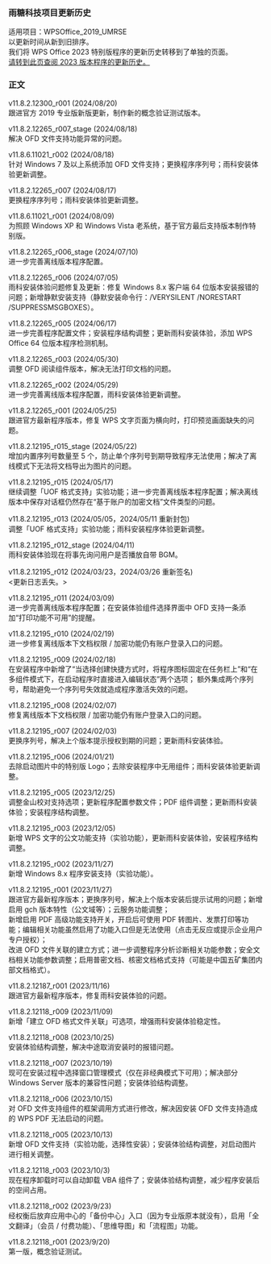 ### 雨糖科技项目更新历史
适用项目：WPSOffice_2019_UMRSE<br>
以更新时间从新到旧排序。<br>
我们将 WPS Office 2023 特别版程序的更新历史转移到了单独的页面。<br>
[请转到此页查阅 2023 版本程序的更新历史。](https://github.com/RainCandyTech/RCProject_UpdateHistory/blob/main/WPSOffice_2023_UMRSE.md)

### 正文
v11.8.2.12300_r001 (2024/08/20)<br>
跟进官方 2019 专业版新版更新，制作新的概念验证测试版本。

v11.8.2.12265_r007_stage (2024/08/18)<br>
解决 OFD 文件支持功能异常的问题。

v11.8.6.11021_r002 (2024/08/18)<br>
针对 Windows 7 及以上系统添加 OFD 文件支持；更换程序序列号；雨科安装体验更新调整。

v11.8.2.12265_r007 (2024/08/17)<br>
更换程序序列号；雨科安装体验更新调整。

v11.8.6.11021_r001 (2024/08/09)<br>
为照顾 Windows XP 和 Windows Vista 老系统，基于官方最后支持版本制作特别版。

v11.8.2.12265_r006_stage (2024/07/10)<br>
进一步完善离线版本程序配置。

v11.8.2.12265_r006 (2024/07/05)<br>
雨科安装体验问题修复及更新：修复 Windows 8.x 客户端 64 位版本安装报错的问题；新增静默安装支持（静默安装命令行：/VERYSILENT /NORESTART /SUPPRESSMSGBOXES）。

v11.8.2.12265_r005 (2024/06/17)<br>
进一步完善程序配置文件；安装程序结构调整；更新雨科安装体验，添加 WPS Office 64 位版本程序检测机制。

v11.8.2.12265_r003 (2024/05/30)<br>
调整 OFD 阅读组件版本，解决无法打印文档的问题。

v11.8.2.12265_r002 (2024/05/29)<br>
进一步完善离线版本程序配置，雨科安装体验更新调整。

v11.8.2.12265_r001 (2024/05/25)<br>
跟进官方最新程序版本，修复 WPS 文字页面为横向时，打印预览画面缺失的问题。

v11.8.2.12195_r015_stage (2024/05/22)<br>
增加内置序列号数量至 5 个，防止单个序列号到期导致程序无法使用；解决了离线模式下无法将文档导出为图片的问题。

v11.8.2.12195_r015 (2024/05/17)<br>
继续调整「UOF 格式支持」实验功能；进一步完善离线版本程序配置；解决离线版本中保存对话框仍然存在“基于账户的加密文档”文件类型的问题。

v11.8.2.12195_r013 (2024/05/05，2024/05/11 重新封包)<br>
调整「UOF 格式支持」实验功能；雨科安装程序体验更新调整。

v11.8.2.12195_r012_stage (2024/04/11)<br>
雨科安装体验现在将事先询问用户是否播放自带 BGM。

v11.8.2.12195_r012 (2024/03/23，2024/03/26 重新签名)<br>
<更新日志丢失。>

v11.8.2.12195_r011 (2024/03/09)<br>
进一步完善离线版本程序配置；在安装体验组件选择界面中 OFD 支持一条添加“打印功能不可用”的提醒。

v11.8.2.12195_r010 (2024/02/19)<br>
进一步修复离线版本下文档权限 / 加密功能仍有账户登录入口的问题。

v11.8.2.12195_r009 (2024/02/18)<br>
在安装程序中新增了“当选择创建快捷方式时，将程序图标固定在任务栏上”和“在多组件模式下，在启动程序时直接进入编辑状态”两个选项；
额外集成两个序列号，帮助避免一个序列号失效就造成程序激活失效的问题。

v11.8.2.12195_r008 (2024/02/07)<br>
修复离线版本下文档权限 / 加密功能仍有账户登录入口的问题。

v11.8.2.12195_r007 (2024/02/03)<br>
更换序列号，解决上个版本提示授权到期的问题；更新雨科安装体验。

v11.8.2.12195_r006 (2024/01/21)<br>
去除启动图片中的特别版 Logo；去除安装程序中无用组件；雨科安装体验更新调整。

v11.8.2.12195_r005 (2023/12/25)<br>
调整金山校对支持选项；更新程序配置参数文件；PDF 组件调整；更新雨科安装体验；安装程序结构调整。

v11.8.2.12195_r003 (2023/12/05)<br>
新增 WPS 文字的公文功能支持（实验功能），更新雨科安装体验，安装程序结构调整。

v11.8.2.12195_r002 (2023/11/27)<br>
新增 Windows 8.x 程序安装支持（实验功能）。

v11.8.2.12195_r001 (2023/11/27)<br>
跟进官方最新程序版本；更换序列号，解决上个版本安装后提示试用的问题；新增启用 gch 版本特性（公文域等）；云服务功能调整；<br>
新增启用 PDF 高级功能支持开关，开启后可使用 PDF 转图片、发票打印等功能；编辑相关功能虽然启用了功能入口但是无法使用（点击无反应或提示企业用户专户授权）；<br>
改进 OFD 文件关联的建立方式；进一步调整程序分析诊断相关功能参数；安全文档相关功能参数调整；启用普密文档、核密文档格式支持（可能是中国五矿集团内部文档格式）。

v11.8.2.12187_r001 (2023/11/16)<br>
跟进官方最新程序版本，修复雨科安装体验的问题。

v11.8.2.12118_r009 (2023/11/09)<br>
新增「建立 OFD 格式文件关联」可选项，增强雨科安装体验稳定性。

v11.8.2.12118_r008 (2023/10/25)<br>
安装体验结构调整，解决中途取消安装时的报错问题。

v11.8.2.12118_r007 (2023/10/19)<br>
现可在安装过程中选择窗口管理模式（仅在非经典模式下可用）；解决部分 Windows Server 版本的兼容性问题；安装体验结构调整。

v11.8.2.12118_r006 (2023/10/15)<br>
对 OFD 文件支持组件的框架调用方式进行修改，解决因安装 OFD 文件支持造成的 WPS PDF 无法启动的问题。

v11.8.2.12118_r005 (2023/10/13)<br>
新增 OFD 文件支持（实验功能，选择性安装）；安装体验结构调整，对启动图片进行相关调整。

v11.8.2.12118_r003 (2023/10/3)<br>
现在程序卸载时可以自动卸载 VBA 组件了；安装体验结构调整，减少程序安装后的空间占用。

v11.8.2.12118_r002 (2023/9/23)<br>
经权衡后放弃应用中心的「备份中心」入口（因为专业版原本就没有），启用「全文翻译」（会员 / 付费功能）、「思维导图」和「流程图」功能。
<!-- 更新安装背景。请注意，安装背景即将开始逐步弃用！ -->
v11.8.2.12118_r001 (2023/9/20)<br>
第一版，概念验证测试。
